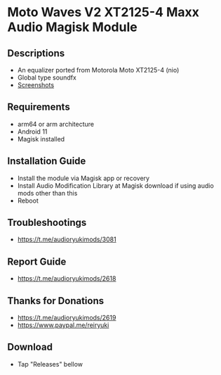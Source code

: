 # Moto Waves V2 XT2125-4 Maxx Audio Magisk Module

## Descriptions
- An equalizer ported from Motorola Moto XT2125-4 (nio)
- Global type soundfx
- [Screenshots](https://t.me/audioryukimods/2963)

## Requirements
- arm64 or arm architecture
- Android 11
- Magisk installed

## Installation Guide
- Install the module via Magisk app or recovery
- Install Audio Modification Library at Magisk download if using audio mods other than this
- Reboot

## Troubleshootings
- https://t.me/audioryukimods/3081

## Report Guide
- https://t.me/audioryukimods/2618

## Thanks for Donations
- https://t.me/audioryukimods/2619
- https://www.paypal.me/reiryuki

## Download
- Tap "Releases" bellow
